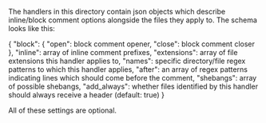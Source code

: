 The handlers in this directory contain json objects which describe inline/block comment options alongside the files they apply to. The schema looks like this:

{
    "block": {
        "open": block comment opener,
        "close": block comment closer
    },
    "inline": array of inline comment prefixes,
    "extensions": array of file extensions this handler applies to,
    "names": specific directory/file regex patterns to which this handler applies,
    "after": an array of regex patterns indicating lines which should come before the comment,
    "shebangs": array of possible shebangs,
    "add_always": whether files identified by this handler should always receive a header (default: true)
}

All of these settings are optional.